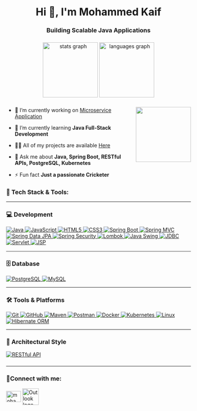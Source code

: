 <h1 align="center">Hi 👋, I'm Mohammed Kaif</h1>
<h3 align="center">Building Scalable Java Applications</h3>

###

<div align="center">
  <img src="https://github-readme-stats.vercel.app/api?username=kaif0705&hide_title=false&hide_rank=false&show_icons=true&include_all_commits=true&count_private=true&disable_animations=false&theme=dracula&locale=en&hide_border=false" height="150" alt="stats graph"  />
  <img src="https://github-readme-stats.vercel.app/api/top-langs?username=kaif0705&locale=en&hide_title=false&layout=compact&card_width=320&langs_count=5&theme=dracula&hide_border=false" height="150" alt="languages graph"  />
</div>

###

<img align="right" height="150" src="https://media1.tenor.com/m/XFrl818sLMIAAAAd/wind-chimes-anime.gif"  />

###

- 🔭 I’m currently working on [Microservice Application](https://github.com/kaif0705/sb-eCom/tree/microservices)

- 🌱 I’m currently learning **Java Full-Stack Development**

- 👨‍💻 All of my projects are available [Here](https://github.com/kaif0705?tab=repositories)

- 💬 Ask me about **Java, Spring Boot, RESTful APIs, PostgreSQL, Kubernetes**

- ⚡ Fun fact **Just a passionate Cricketer**


<!-- Tech Stack & Tools Section -->
<!-- Use Shields.io badges for consistent styling -->
<h3 align="left">🚀 Tech Stack & Tools:</h3>
<hr/>
<!-- Development Stack -->
<!-- Tech Stack & Tools Section -->
<!-- Use Shields.io badges for consistent styling -->

<!-- Development Stack -->
<!-- Tech Stack & Tools Section -->
<!-- Use Shields.io badges for consistent styling -->

<!-- Development Stack -->
<h3 align="left">💻 Development</h3>
<p align="left">
  <!-- Java -->
  <a href="https://www.java.com" target="_blank" rel="noreferrer">
    <img
      src="https://img.shields.io/badge/Java-ED8B00?style=for-the-badge&logo=java&logoColor=white"
      alt="Java"
    />
  </a>
  <!-- JavaScript -->
  <a href="https://developer.mozilla.org/en-US/docs/Web/JavaScript" target="_blank" rel="noreferrer">
    <img
      src="https://img.shields.io/badge/JavaScript-F7DF1E?style=for-the-badge&logo=javascript&logoColor=black"
      alt="JavaScript"
    />
  </a>
  <!-- HTML5 -->
  <a href="https://www.w3.org/html/" target="_blank" rel="noreferrer">
    <img
      src="https://img.shields.io/badge/HTML5-E34F26?style=for-the-badge&logo=html5&logoColor=white"
      alt="HTML5"
    />
  </a>
  <!-- CSS3 -->
  <a href="https://www.w3schools.com/css/" target="_blank" rel="noreferrer">
    <img
      src="https://img.shields.io/badge/CSS3-1572B6?style=for-the-badge&logo=css3&logoColor=white"
      alt="CSS3"
    />
  </a>
  <!-- Spring Boot -->
  <a href="https://spring.io/projects/spring-boot" target="_blank" rel="noreferrer">
    <img
      src="https://img.shields.io/badge/Spring%20Boot-6DB33F?style=for-the-badge&logo=springboot&logoColor=white"
      alt="Spring Boot"
    />
  </a>
  <!-- Spring MVC -->
  <a href="https://spring.io/guides/gs/serving-web-content/" target="_blank" rel="noreferrer">
    <img
      src="https://img.shields.io/badge/Spring%20MVC-6DB33F?style=for-the-badge&logo=spring&logoColor=white"
      alt="Spring MVC"
    />
  </a>
  <!-- Spring Data JPA -->
  <a href="https://spring.io/projects/spring-data-jpa" target="_blank" rel="noreferrer">
    <img
      src="https://img.shields.io/badge/Spring%20Data%20JPA-6DB33F?style=for-the-badge&logo=spring&logoColor=white"
      alt="Spring Data JPA"
    />
  </a>
  <!-- Spring Security -->
  <a href="https://spring.io/projects/spring-security" target="_blank" rel="noreferrer">
    <img
      src="https://img.shields.io/badge/Spring%20Security-6DB33F?style=for-the-badge&logo=spring&logoColor=white"
      alt="Spring Security"
    />
  </a>
  <!-- Lombok -->
  <a href="https://projectlombok.org/" target="_blank" rel="noreferrer">
    <img
      src="https://img.shields.io/badge/Lombok-EC2B16?style=for-the-badge&logoColor=white"
      alt="Lombok"
    />
  </a>
  <!-- Java Swing -->
  <a href="https://docs.oracle.com/javase/tutorial/uiswing/" target="_blank" rel="noreferrer">
    <img
      src="https://img.shields.io/badge/Java%20Swing-ED8B00?style=for-the-badge&logo=java&logoColor=white"
      alt="Java Swing"
    />
  </a>
  <!-- JDBC -->
  <a href="https://docs.oracle.com/javase/tutorial/jdbc/" target="_blank" rel="noreferrer">
    <img
      src="https://img.shields.io/badge/JDBC-007396?style=for-the-badge&logo=java&logoColor=white"
      alt="JDBC"
    />
  </a>
  <!-- Servlet (Tomcat) -->
  <a href="https://javaee.github.io/javaee-spec/javadocs/javax/servlet/http/HttpServlet.html" target="_blank" rel="noreferrer">
    <img
      src="https://img.shields.io/badge/Servlet-A22846?style=for-the-badge&logo=apache-tomcat&logoColor=white"
      alt="Servlet"
    />
  </a>
  <!-- JSP -->
  <a href="https://javaee.github.io/javaee-spec/javadocs/javax/servlet/jsp/JspServlet.html" target="_blank" rel="noreferrer">
    <img
      src="https://img.shields.io/badge/JSP-FF9900?style=for-the-badge&logo=java&logoColor=white"
      alt="JSP"
    />
  </a>
</p>

<!-- Slim horizontal separator -->
<hr style="border: none; height: 1px; background-color: #444; margin: 16px 0;" />

<!-- Database -->
<h3 align="left">🗄️ Database</h3>
<p align="left">
  <!-- PostgreSQL -->
  <a href="https://www.postgresql.org/" target="_blank" rel="noreferrer">
    <img
      src="https://img.shields.io/badge/PostgreSQL-316192?style=for-the-badge&logo=postgresql&logoColor=white"
      alt="PostgreSQL"
    />
  </a>
  <!-- MySQL -->
  <a href="https://www.mysql.com/" target="_blank" rel="noreferrer">
    <img
      src="https://img.shields.io/badge/MySQL-4479A1?style=for-the-badge&logo=mysql&logoColor=white"
      alt="MySQL"
    />
  </a>
</p>

<!-- Slim horizontal separator -->
<hr width="100%" size="1">

<!-- Tools & Platforms -->
<h3 align="left">🛠️ Tools &amp; Platforms</h3>
<p align="left">
  <!-- Git -->
  <a href="https://git-scm.com/" target="_blank" rel="noreferrer">
    <img
      src="https://img.shields.io/badge/Git-F05032?style=for-the-badge&logo=git&logoColor=white"
      alt="Git"
    />
  </a>
  <!-- GitHub -->
  <a href="https://github.com/" target="_blank" rel="noreferrer">
    <img
      src="https://img.shields.io/badge/GitHub-181717?style=for-the-badge&logo=github&logoColor=white"
      alt="GitHub"
    />
  </a>
  <!-- Maven -->
  <a href="https://maven.apache.org/" target="_blank" rel="noreferrer">
    <img
      src="https://img.shields.io/badge/Maven-C71A36?style=for-the-badge&logo=apachemaven&logoColor=white"
      alt="Maven"
    />
  </a>
  <!-- Postman -->
  <a href="https://www.postman.com/" target="_blank" rel="noreferrer">
    <img
      src="https://img.shields.io/badge/Postman-FF6C37?style=for-the-badge&logo=postman&logoColor=white"
      alt="Postman"
    />
  </a>
  <!-- Docker -->
  <a href="https://www.docker.com/" target="_blank" rel="noreferrer">
    <img
      src="https://img.shields.io/badge/Docker-2496ED?style=for-the-badge&logo=docker&logoColor=white"
      alt="Docker"
    />
  </a>
  <!-- Kubernetes -->
  <a href="https://kubernetes.io/" target="_blank" rel="noreferrer">
    <img
      src="https://img.shields.io/badge/Kubernetes-326CE5?style=for-the-badge&logo=kubernetes&logoColor=white"
      alt="Kubernetes"
    />
  </a>
  <!-- Linux -->
  <a href="https://www.linux.org/" target="_blank" rel="noreferrer">
    <img
      src="https://img.shields.io/badge/Linux-FCC624?style=for-the-badge&logo=linux&logoColor=black"
      alt="Linux"
    />
  </a>
  <a href="https://hibernate.org/" target="_blank" rel="noreferrer">
    <img
      src="https://img.shields.io/badge/Hibernate-59666C?style=for-the-badge&logo=hibernate&logoColor=white"
      alt="Hibernate ORM"
    />
  </a>
</p>

<!-- Slim horizontal separator -->
<hr width="100%" size="1">

<!-- Architectural Style -->
<h3 align="left">📐 Architectural Style</h3>
<p align="left">
  <!-- RESTful API -->
  <a href="https://restfulapi.net/" target="_blank" rel="noreferrer">
    <img
      src="https://img.shields.io/badge/RESTful%20API-000000?style=for-the-badge&logo=rest-api&logoColor=white"
      alt="RESTful API"
    />
  </a>
</p>




###

<hr/>

###

<h3 align="left">💬Connect with me:</h3>
<p align="left">
<a href="https://linkedin.com/in/mohammedkaif07" target="blank"><img align="center" src="https://raw.githubusercontent.com/rahuldkjain/github-profile-readme-generator/master/src/images/icons/Social/linked-in-alt.svg" alt="mohammedkaif07" height="30" width="40" /></a>
  <a href="mailto:mohammedkaifkilledar5@outlook.com" target="_blank">
  <img
    align="center"
    src="https://www.freeiconspng.com/thumbs/outlook-icon-png/index-of-a-i-cons-simple-icons-outlook-27.png"
    alt="Outlook logo"
    height="45"
    width="45"
  />
</a>

</p>
